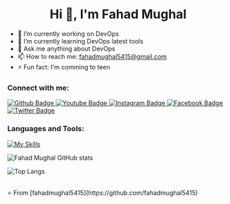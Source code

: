  <h1 align="center">Hi 👋, I'm Fahad Mughal</h1>

- 🔭 I’m currently working on DevOps
- 🌱 I’m currently learning DevOps latest tools
- 💬 Ask me anything about DevOps 
- 📫 How to reach me: fahadmughal5415@gmail.com
- ⚡ Fun fact: I'm comming to teen
  
### Connect with me:
<div id="badges">
  <a href="https://github.com/fahadmughal5415">
    <img src="https://img.shields.io/badge/Github-white?style=for-the-badge&logo=Github&logoColor=black" alt="Github Badge"/>
  </a>
  <a href="https://www.youtube.com/channel/UCpwsd5w0S1CPAgBBUAyDCkQ">
    <img src="https://img.shields.io/badge/YouTube-red?style=for-the-badge&logo=youtube&logoColor=white" alt="Youtube Badge"/>
  </a>
   <a href="https://www.instagram.com/fahad.mughal6622">
    <img src="https://img.shields.io/badge/Instagram-purple?style=for-the-badge&logo=instagram&logoColor=white" alt="Instagram Badge"/>
  </a>
   <a href="https://fb.com/fahadmughal6622">
    <img src="https://img.shields.io/badge/Facebook-blue?style=for-the-badge&logo=facebook&logoColor=white" alt="Facebook Badge"/>
  </a>
   <a href="https://twitter.com/_maan_saab">
    <img src="https://img.shields.io/badge/Twitter-blue?style=for-the-badge&logo=twitter&logoColor=white" alt="Twitter Badge"/>
  </a>
</div>

### Languages and Tools:
[![My Skills](https://skillicons.dev/icons?i=aws,ansible,linux,docker,terraform,python,jenkins,kubernetes&perline=5)](https://skillicons.dev)

![Fahad Mughal GitHub stats](https://github-readme-stats.vercel.app/api?username=fahadmughal5415&show_icons=true&theme=dark)

![Top Langs](https://github-readme-stats.vercel.app/api/top-langs/?username=fahadmughal5415&theme=dark)


<br>
⭐️ From [fahadmughal5415](https://github.com/fahadmughal5415)
